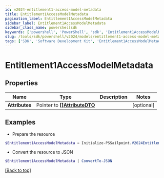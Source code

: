 ```yaml
---
id: v2024-entitlement1-access-model-metadata
title: Entitlement1AccessModelMetadata
pagination_label: Entitlement1AccessModelMetadata
sidebar_label: Entitlement1AccessModelMetadata
sidebar_class_name: powershellsdk
keywords: ['powershell', 'PowerShell', 'sdk', 'Entitlement1AccessModelMetadata', 'V2024Entitlement1AccessModelMetadata'] 
slug: /tools/sdk/powershell/v2024/models/entitlement1-access-model-metadata
tags: ['SDK', 'Software Development Kit', 'Entitlement1AccessModelMetadata', 'V2024Entitlement1AccessModelMetadata']
---
```



# Entitlement1AccessModelMetadata

## Properties

Name | Type | Description | Notes
------------ | ------------- | ------------- | -------------
**Attributes** |  Pointer to [**[]AttributeDTO**](attribute-dto) |  | [optional] 

## Examples

- Prepare the resource
```powershell
$Entitlement1AccessModelMetadata = Initialize-PSSailpoint.V2024Entitlement1AccessModelMetadata  -Attributes [{key&#x3D;iscPrivacy, name&#x3D;Privacy, multiselect&#x3D;false, status&#x3D;active, type&#x3D;governance, objectTypes&#x3D;[all], description&#x3D;Specifies the level of privacy associated with an access item., values&#x3D;[{value&#x3D;public, name&#x3D;Public, status&#x3D;active}]}]
```

- Convert the resource to JSON
```powershell
$Entitlement1AccessModelMetadata | ConvertTo-JSON
```


[[Back to top]](#) 

